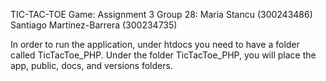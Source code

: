 TIC-TAC-TOE Game: Assignment 3
Group 28:
Maria Stancu (300243486)
Santiago Martinez-Barrera (300234735)

In order to run the application, under htdocs you need to have a folder called TicTacToe_PHP. 
Under the folder TicTacToe_PHP, you will place the app, public, docs, and versions folders. 